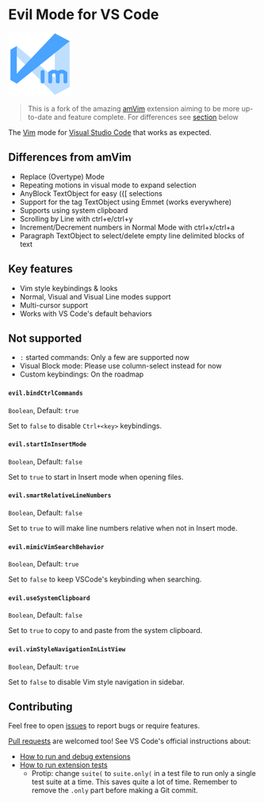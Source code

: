 # Evil Mode for VS Code

![icon](images/icon.png)

> This is a fork of the amazing [amVim](https://github.com/aioutecism/amVim-for-VSCode) extension aiming to be more up-to-date and feature complete. For differences see [section](#differences-from-amvim) below

The [Vim](http://www.vim.org/) mode for [Visual Studio Code](https://code.visualstudio.com/) that works as expected.

## Differences from amVim

- Replace (Overtype) Mode
- Repeating motions in visual mode to expand selection
- AnyBlock TextObject for easy ({[ selections
- Support for the tag TextObject using Emmet (works everywhere)
- Supports using system clipboard
- Scrolling by Line with ctrl+e/ctrl+y
- Increment/Decrement numbers in Normal Mode with ctrl+x/ctrl+a
- Paragraph TextObject to select/delete empty line delimited blocks of text

## Key features

- Vim style keybindings & looks
- Normal, Visual and Visual Line modes support
- Multi-cursor support
- Works with VS Code's default behaviors

## Not supported

- `:` started commands: Only a few are supported now
- Visual Block mode: Please use column-select instead for now
- Custom keybindings: On the roadmap

#### `evil.bindCtrlCommands`

`Boolean`, Default: `true`

Set to `false` to disable `Ctrl+<key>` keybindings.

#### `evil.startInInsertMode`

`Boolean`, Default: `false`

Set to `true` to start in Insert mode when opening files.

#### `evil.smartRelativeLineNumbers`

`Boolean`, Default: `false`

Set to `true` to will make line numbers relative when not in Insert mode.

#### `evil.mimicVimSearchBehavior`

`Boolean`, Default: `true`

Set to `false` to keep VSCode's keybinding when searching.

#### `evil.useSystemClipboard`

`Boolean`, Default: `false`

Set to `true` to copy to and paste from the system clipboard.

#### `evil.vimStyleNavigationInListView`

`Boolean`, Default: `true`

Set to `false` to disable Vim style navigation in sidebar.

## Contributing

Feel free to open [issues][] to report bugs or require features.

[Pull requests][] are welcomed too! See VS Code's official instructions about:

- [How to run and debug extensions][]
- [How to run extension tests][]
  - Protip: change `suite(` to `suite.only(` in a test file to run only a
    single test suite at a time. This saves quite a lot of time. Remember to
    remove the `.only` part before making a Git commit.

[issues]: https://github.com/pushqrdx/evil-code/issues
[pull requests]: https://github.com/pushqrdx/evil-code/pulls
[how to run and debug extensions]: https://code.visualstudio.com/docs/extensions/developing-extensions
[how to run extension tests]: https://code.visualstudio.com/docs/extensions/testing-extensions

